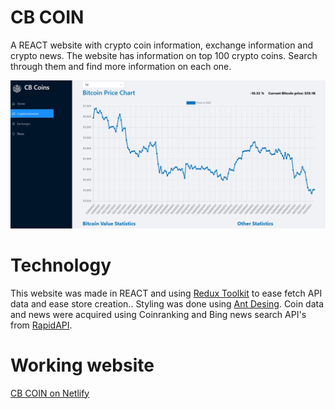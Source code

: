 # CB COIN

A REACT website with crypto coin information, exchange information and crypto news. The website has information on top 100 crypto coins. Search through them and find more information on each one.

![CBCOIN](./cbcoins.jpg?raw=true 'CBCOIN')

# Technology

This website was made in REACT and using [Redux Toolkit](https://redux-toolkit.js.org/) to ease fetch API data and ease store creation.. Styling was done using [Ant Desing](https://ant.design/).
Coin data and news were acquired using Coinranking and Bing news search API's from [RapidAPI](https://rapidapi.com/).

# Working website

[CB COIN on Netlify](https://cbcoin.netlify.app/)
